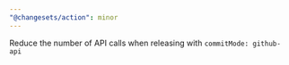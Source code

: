 ```yaml
---
"@changesets/action": minor
---
```


Reduce the number of API calls when releasing with `commitMode: github-api`
